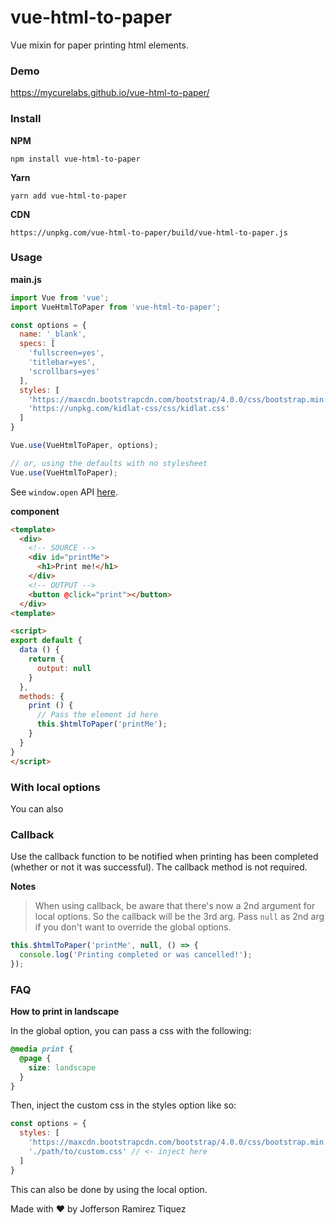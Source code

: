 # vue-html-to-paper
Vue mixin for paper printing html elements.

### Demo

https://mycurelabs.github.io/vue-html-to-paper/

### Install

**NPM**
```
npm install vue-html-to-paper
```
**Yarn**
```
yarn add vue-html-to-paper
```
**CDN**
```
https://unpkg.com/vue-html-to-paper/build/vue-html-to-paper.js
```

### Usage

**main.js**

```javascript
import Vue from 'vue';
import VueHtmlToPaper from 'vue-html-to-paper';

const options = {
  name: '_blank',
  specs: [
    'fullscreen=yes',
    'titlebar=yes',
    'scrollbars=yes'
  ],
  styles: [
    'https://maxcdn.bootstrapcdn.com/bootstrap/4.0.0/css/bootstrap.min.css',
    'https://unpkg.com/kidlat-css/css/kidlat.css'
  ]
}

Vue.use(VueHtmlToPaper, options);

// or, using the defaults with no stylesheet
Vue.use(VueHtmlToPaper);
```

See `window.open` API [here](https://www.w3schools.com/Jsref/met_win_open.asp).

**component**

```html
<template>
  <div>
    <!-- SOURCE -->
    <div id="printMe">
      <h1>Print me!</h1>
    </div>
    <!-- OUTPUT -->
    <button @click="print"></button>
  </div>
<template>

<script>
export default {
  data () {
    return {
      output: null
    }
  },
  methods: {
    print () {
      // Pass the element id here
      this.$htmlToPaper('printMe');
    }
  }
}
</script>
```

### With local options

You can also 

### Callback

Use the callback function to be notified when printing has been completed (whether or not it was successful). The callback method is not required.

**Notes**

> When using callback, be aware that there's now a 2nd argument for local options. So the callback will be the 3rd arg. Pass `null` as 2nd arg if you don't want to override the global options.

```js
this.$htmlToPaper('printMe', null, () => {
  console.log('Printing completed or was cancelled!');
});
```

### FAQ

**How to print in landscape**

In the global option, you can pass a css with the following: 

```css
@media print {
  @page {
    size: landscape
  }
}
```

Then, inject the custom css in the styles option like so:

```js
const options = {
  styles: [
    'https://maxcdn.bootstrapcdn.com/bootstrap/4.0.0/css/bootstrap.min.css',
    './path/to/custom.css' // <- inject here
  ]
}
```

This can also be done by using the local option.

Made with ❤️ by Jofferson Ramirez Tiquez
